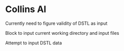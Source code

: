 # Collins AI

Currently need to figure validity of DSTL as input

Block to input current working directory and input files

Attempt to input DSTL data
